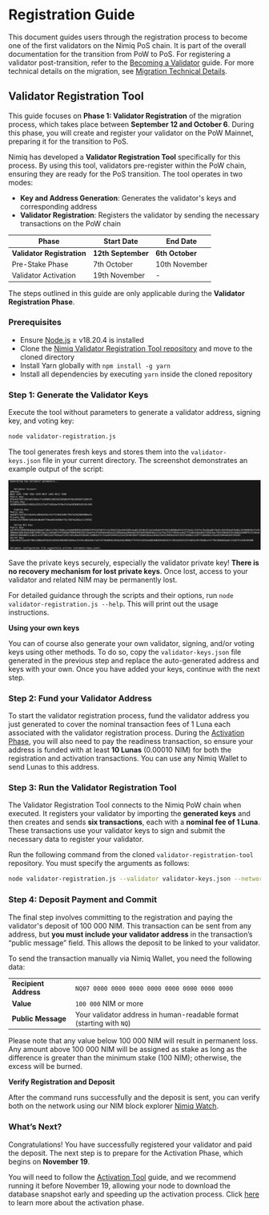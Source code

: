 # Registration Guide

This document guides users through the registration process to become one of the first validators on the Nimiq PoS chain. It is part of the overall documentation for the transition from PoW to PoS. For registering a validator post-transition, refer to the [Becoming a Validator](/build/set-up-your-own-node/becoming-a-validator.md) guide. For more technical details on the migration, see [Migration Technical Details](migration-technical-details).

## Validator Registration Tool

This guide focuses on **Phase 1: Validator Registration** of the migration process, which takes place between **September 12 and October 6**. During this phase, you will create and register your validator on the PoW Mainnet, preparing it for the transition to PoS.

Nimiq has developed a **Validator Registration Tool** specifically for this process. By using this tool, validators pre-register within the PoW chain, ensuring they are ready for the PoS transition. The tool operates in two modes:

- **Key and Address Generation**: Generates the validator's keys and corresponding address
- **Validator Registration**: Registers the validator by sending the necessary transactions on the PoW chain

| **Phase** | **Start Date** | **End Date** |
| --- | --- | --- |
| **Validator Registration** | **12th September** | **6th October** |
| Pre-Stake Phase | 7th October | 10th November |
| Validator Activation | 19th November | - |

The steps outlined in this guide are only applicable during the **Validator Registration Phase**.

### Prerequisites

- Ensure [Node.js](https://nodejs.org) ≥ v18.20.4 is installed
- Clone the [Nimiq Validator Registration Tool repository](https://github.com/nimiq/validator-registration-tool) and move to the cloned directory
- Install Yarn globally with `npm install -g yarn`
- Install all dependencies by executing `yarn` inside the cloned repository

### Step 1: Generate the Validator Keys

Execute the tool without parameters to generate a validator address, signing key, and voting key:

```bash
node validator-registration.js
```

The tool generates fresh keys and stores them into the `validator-keys.json` file in your current directory. The screenshot demonstrates an example output of the script:

<img class="object-contain max-h-[max(80vh,220px)]" src="/assets/images/migration/migration.png" alt="Validator example keys" />

<Callout type='tip'>

Save the private keys securely, especially the validator private key! **There is no recovery mechanism for lost private keys**. Once lost, access to your validator and related NIM may be permanently lost.

</Callout>

For detailed guidance through the scripts and their options, run `node validator-registration.js --help`. This will print out the usage instructions.

**Using your own keys**

You can of course also generate your own validator, signing, and/or voting keys using other methods. To do so, copy the `validator-keys.json` file generated in the previous step and replace the auto-generated address and keys with your own. Once you have added your keys, continue with the next step.

### Step 2: Fund your Validator Address

To start the validator registration process, fund the validator address you just generated to cover the nominal transaction fees of 1 Luna each associated with the validator registration process. During the [Activation Phase](migration-technical-details#readiness-and-activation-tool), you will also need to pay the readiness transaction, so ensure your address is funded with at least **10 Lunas** (0.00010 NIM) for both the registration and activation transactions. You can use any Nimiq Wallet to send Lunas to this address.

### Step 3: Run the Validator Registration Tool

The Validator Registration Tool connects to the Nimiq PoW chain when executed. It registers your validator by importing the **generated keys** and then creates and sends **six transactions**, each with a **nominal fee of 1 Luna**. These transactions use your validator keys to sign and submit the necessary data to register your validator.

Run the following command from the cloned `validator-registration-tool` repository. You must specify the arguments as follows:

```bash
node validator-registration.js --validator validator-keys.json --network main
```

### Step 4: Deposit Payment and Commit

The final step involves committing to the registration and paying the validator's deposit of 100 000 NIM. This transaction can be sent from any address, but **you must include your validator address** in the transaction’s “public message” field. This allows the deposit to be linked to your validator.

To send the transaction manually via Nimiq Wallet, you need the following data:

|                       |                                                                      |
| --------------------- | -------------------------------------------------------------------- |
| **Recipient Address** | `NQ07 0000 0000 0000 0000 0000 0000 0000 0000`                       |
| **Value**             | `100 000` NIM or more                                                |
| **Public Message**    | Your validator address in human-readable format (starting with `NQ`) |

<Callout type='warning'>

Please note that any value below 100 000 NIM will result in permanent loss. Any amount above 100 000 NIM will be assigned as stake as long as the difference is greater than the minimum stake (100 NIM); otherwise, the excess will be burned.



</Callout>

**Verify Registration and Deposit**

After the command runs successfully and the deposit is sent, you can verify both on the network using our NIM block explorer [Nimiq Watch](https://nimiq.watch/#validator-registrations).

### What’s Next?

Congratulations! You have successfully registered your validator and paid the deposit. The next step is to prepare for the Activation Phase, which begins on **November 19**.

You will need to follow the [Activation Tool](validator-activation) guide, and we recommend running it before November 19, allowing your node to download the database snapshot early and speeding up the activation process. Click [here](migration-technical-details#activation-phase) to learn more about the activation phase.
